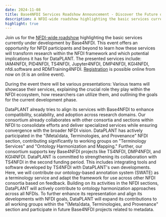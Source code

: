 ```yaml
---
date: 2024-11-08
title: Base4NFDI Services Roadshow Announcement - Discover the Future of NFDI Infrastructure, December 4th
description: A NFDI-wide roadshow highlighting the basic services currently under development by Base4NFDI will take place online the 4th December ...
highlight: true
---
```

Join us for the [NFDI-wide roadshow](https://base4nfdi.de/news-events/events/services-roadshow-by-base4nfdi-12-2024) 
highlighting the basic services currently under development by Base4NFDI. This 
event offers an opportunity for NFDI participants and beyond to learn how these services will transform research 
within the NFDI framework and which potential implications it has for DataPLANT. The presented services include: 
IAM4NFDI, PID4NFDI, TS4NFDI, Jupyter4NFDI, DMP4NFDI, KGI4NFDI, nfdi.software and RDMTraining4NFDI.
[Registration](https://uni-goettingen.zoom.us/meeting/register/u5YldeChqz4rH9E-p3Jbx3VbKfpMlzighpsy#/registration)
is possible online from now on (it is an online event).

During the event there will be various presentations:  Various teams will showcase their services, explaining the 
crucial role they play within the NFDI ecosystem, how researchers can utilize them, and outlining the goals for 
the current development phase.

DataPLANT already tries to align its services with Base4NFDI to enhance compatibility, scalability, and adoption 
across research domains. Our consortium already collaborates with other consortia and sections within NFDI to 
consolidate efforts and deliver specialized services while ensuring convergence with the broader NFDI vision. 
DataPLANT has actively participated in the "(Meta)data, Terminologies, and Provenance" NFDI section, contributing 
significantly to working groups on "Terminology Services" and "Ontology Harmonization and Mapping." Further, our 
consortium supports key Base4NFDI projects like TS4NFDI, DMP4NFDI, and KGI4NFDI. DataPLANT is committed to 
strengthening its collaboration with TS4NFDI in the second funding period. This includes integrating tools and 
software developed by TS4NFDI with DataPLANT's own developments. Here, we will contribute our ontology-based 
annotation system (SWATE) as a terminology service and adapt the framework for use across other NFDI consortia 
based on feedback. Building on its activities in the NFDI sections, DataPLANT will actively contribute to ontology 
harmonization approaches across all NFDIs. To further enhance its representation and align its developments with 
NFDI goals, DataPLANT will expand its contributions to all working groups within the "(Meta)data, Terminologies, 
and Provenance" section and participate in future Base4NFDI projects related to metadata.
